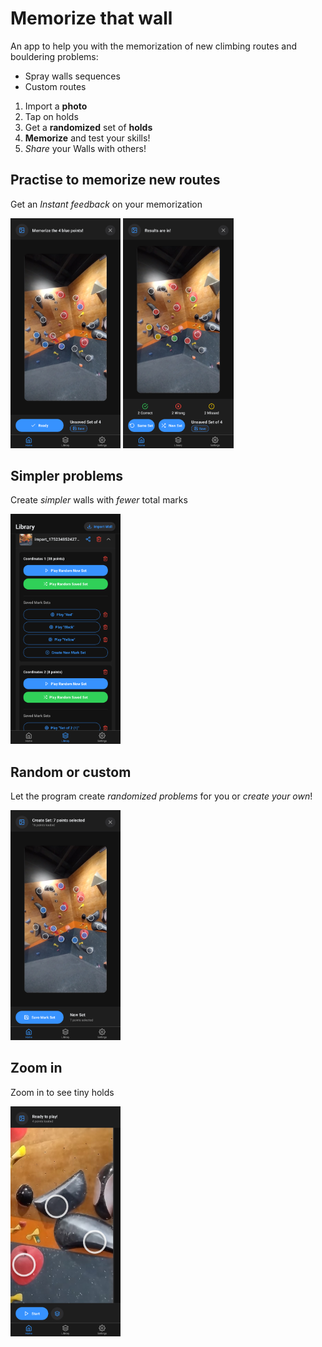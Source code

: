 # Memorize that wall

An app to help you with the memorization of new climbing routes and bouldering problems:
- Spray walls sequences
- Custom routes

1. Import a **photo**
2. Tap on holds
3. Get a **randomized** set of **holds**
4. **Memorize** and test your skills!
5. *Share* your Walls with others!

## Practise to memorize new routes

Get an *Instant feedback* on your memorization

<p>
  <img src="./doc/img/glance_at_a_route.png" width="35%" alt="a glance at a route" />
  <img src="./doc/img/results_of_practise.png" width="35%" alt="results of practice" />
</p>

## Simpler problems

Create *simpler* walls with *fewer* total marks

<img src="./doc/img/simpler_routes.png" width="35%" alt="simpler routes" />

## Random or custom

Let the program create *randomized problems* for you or *create your own*!

<img src="./doc/img/custom_problem.png" width="35%" alt="custom problem" />

## Zoom in

Zoom in to see tiny holds

<img src="./doc/img/zoom.png" width="35%" alt="zoom" />
